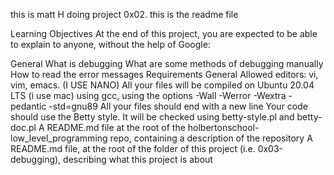 this is matt H doing project 0x02. this is the readme file


Learning Objectives
At the end of this project, you are expected to be able to explain to anyone, without the help of Google:

General
What is debugging
What are some methods of debugging manually
How to read the error messages
Requirements
General
Allowed editors: vi, vim, emacs. (I USE NANO)
All your files will be compiled on Ubuntu 20.04 LTS (i use mac) using gcc, using the options -Wall -Werror -Wextra -pedantic -std=gnu89
All your files should end with a new line
Your code should use the Betty style. It will be checked using betty-style.pl and betty-doc.pl
A README.md file at the root of the holbertonschool-low_level_programming repo, containing a description of the repository
A README.md file, at the root of the folder of this project (i.e. 0x03-debugging), describing what this project is about
